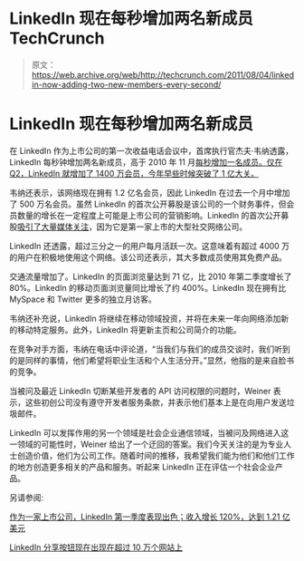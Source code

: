 # LinkedIn 现在每秒增加两名新成员 TechCrunch

> 原文：<https://web.archive.org/web/http://techcrunch.com/2011/08/04/linkedin-now-adding-two-new-members-every-second/>

# LinkedIn 现在每秒增加两名新成员

在 LinkedIn 作为上市公司的第一次收益电话会议中，首席执行官杰夫·韦纳透露，LinkedIn 每秒钟增加两名新成员，高于 2010 年 11 月[每秒增加一名成员。仅在 Q2，LinkedIn 就增加了 1400 万会员，今年早些时候突破了 1 亿大关。](https://web.archive.org/web/20230205025534/https://techcrunch.com/2010/11/17/linkedin/)

韦纳还表示，该网络现在拥有 1.2 亿名会员，因此 LinkedIn 在过去一个月中增加了 500 万名会员。虽然 LinkedIn 的首次公开募股是该公司的一个财务事件，但会员数量的增长在一定程度上可能是上市公司的营销影响。LinkedIn 的首次公开募股[吸引了大量媒体关注](https://web.archive.org/web/20230205025534/https://techcrunch.com/2011/07/04/tech-ipos/)，因为它是第一家上市的大型社交网络公司。

LinkedIn 还透露，超过三分之一的用户每月活跃一次。这意味着有超过 4000 万的用户在积极地使用这个网络。该公司还表示，其大多数成员使用其免费产品。

交通流量增加了。LinkedIn 的页面浏览量达到 71 亿，比 2010 年第二季度增长了 80%。LinkedIn 的移动页面浏览量同比增长了约 400%。LinkedIn 现在拥有比 MySpace 和 Twitter 更多的独立月访客。

韦纳还补充说，LinkedIn 将继续在移动领域投资，并将在未来一年向网络添加新的移动特定服务。此外，LinkedIn 将更新主页和公司简介的功能。

在竞争对手方面，韦纳在电话中评论道，“当我们与我们的成员交谈时，我们听到的是同样的事情，他们希望将职业生活和个人生活分开。”显然，他指的是来自脸书的竞争。

当被问及最近 LinkedIn 切断某些开发者的 API 访问权限的问题时，Weiner 表示，这些初创公司没有遵守开发者服务条款，并表示他们基本上是在向用户发送垃圾邮件。

LinkedIn 可以发挥作用的另一个领域是社会企业通信领域，当被问及网络进入这一领域的可能性时，Weiner 给出了一个迂回的答案。我们今天关注的是为专业人士创造价值，他们为公司工作。随着时间的推移，我希望我们能为他们和他们工作的地方创造更多相关的产品和服务。听起来 LinkedIn 正在评估一个社会企业产品。

另请参阅:

[作为一家上市公司，LinkedIn 第一季度表现出色；收入增长 120%，达到 1.21 亿美元](https://web.archive.org/web/20230205025534/https://techcrunch.com/2011/08/04/linkedin-beats-the-street-in-first-quarter-as-a-public-company-revenue-up-120-percent-to-121m/)

[LinkedIn 分享按钮现在出现在超过 10 万个网站上](https://web.archive.org/web/20230205025534/https://techcrunch.com/2011/08/04/linkedin-share-buttons-100000/)